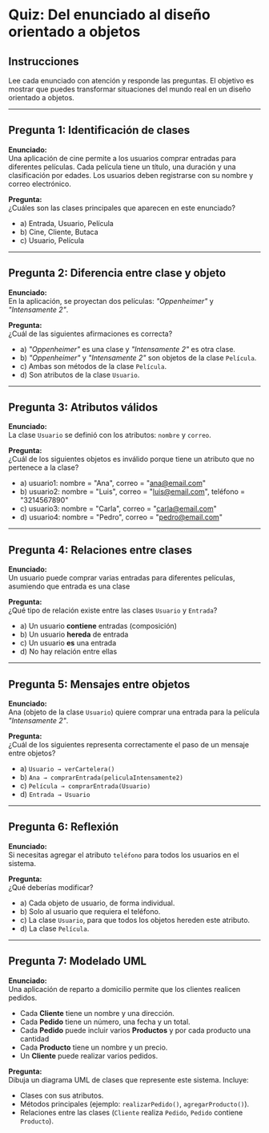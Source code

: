 # Quiz: Del enunciado al diseño orientado a objetos

## Instrucciones
Lee cada enunciado con atención y responde las preguntas. El objetivo es mostrar que puedes transformar situaciones del mundo real en un diseño orientado a objetos.

---

## Pregunta 1: Identificación de clases

**Enunciado:**  
Una aplicación de cine permite a los usuarios comprar entradas para diferentes películas. Cada película tiene un título, una duración y una clasificación por edades. Los usuarios deben registrarse con su nombre y correo electrónico.  

**Pregunta:**  
¿Cuáles son las clases principales que aparecen en este enunciado?  

- a) Entrada, Usuario, Película  
- b) Cine, Cliente, Butaca  
- c) Usuario, Película  

---

## Pregunta 2: Diferencia entre clase y objeto

**Enunciado:**  
En la aplicación, se proyectan dos películas: *"Oppenheimer"* y *"Intensamente 2"*.  

**Pregunta:**  
¿Cuál de las siguientes afirmaciones es correcta?  

- a) *"Oppenheimer"* es una clase y *"Intensamente 2"* es otra clase.  
- b) *"Oppenheimer"* y *"Intensamente 2"* son objetos de la clase `Película`.  
- c) Ambas son métodos de la clase `Película`.  
- d) Son atributos de la clase `Usuario`.  

---

## Pregunta 3: Atributos válidos

**Enunciado:**  
La clase `Usuario` se definió con los atributos: `nombre` y `correo`.  

**Pregunta:**  
¿Cuál de los siguientes objetos es inválido porque tiene un atributo que no pertenece a la clase?  

- a) usuario1: nombre = "Ana", correo = "ana@email.com"  
- b) usuario2: nombre = "Luis", correo = "luis@email.com", teléfono = "3214567890"  
- c) usuario3: nombre = "Carla", correo = "carla@email.com"  
- d) usuario4: nombre = "Pedro", correo = "pedro@email.com"  

---

## Pregunta 4: Relaciones entre clases

**Enunciado:**  
Un usuario puede comprar varias entradas para diferentes películas, asumiendo que entrada es una clase  

**Pregunta:**  
¿Qué tipo de relación existe entre las clases `Usuario` y `Entrada`?  

- a) Un usuario **contiene** entradas (composición)  
- b) Un usuario **hereda** de entrada  
- c) Un usuario **es** una entrada  
- d) No hay relación entre ellas  

---

## Pregunta 5: Mensajes entre objetos

**Enunciado:**  
Ana (objeto de la clase `Usuario`) quiere comprar una entrada para la película *"Intensamente 2"*.  

**Pregunta:**  
¿Cuál de los siguientes representa correctamente el paso de un mensaje entre objetos?  

- a) `Usuario → verCartelera()`  
- b) `Ana → comprarEntrada(peliculaIntensamente2)`  
- c) `Película → comprarEntrada(Usuario)`  
- d) `Entrada → Usuario`  

---

## Pregunta 6: Reflexión

**Enunciado:**  
Si necesitas agregar el atributo `teléfono` para todos los usuarios en el sistema.  

**Pregunta:**  
¿Qué deberías modificar?  

- a) Cada objeto de usuario, de forma individual.  
- b) Solo al usuario que requiera el teléfono.  
- c) La clase `Usuario`, para que todos los objetos hereden este atributo.  
- d) La clase `Película`.  

---

## Pregunta 7: Modelado UML

**Enunciado:**  
Una aplicación de reparto a domicilio permite que los clientes realicen pedidos.  
- Cada **Cliente** tiene un nombre y una dirección.  
- Cada **Pedido** tiene un número, una fecha y un total.  
- Cada **Pedido** puede incluir varios **Productos** y por cada producto una cantidad 
- Cada **Producto** tiene un nombre y un precio.  
- Un **Cliente** puede realizar varios pedidos.  

**Pregunta:**  
Dibuja un diagrama UML de clases que represente este sistema. Incluye:  
- Clases con sus atributos.  
- Métodos principales (ejemplo: `realizarPedido()`, `agregarProducto()`).  
- Relaciones entre las clases (`Cliente` realiza `Pedido`, `Pedido` contiene `Producto`).  

